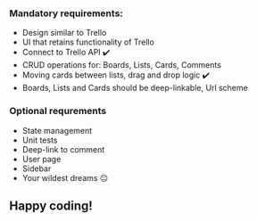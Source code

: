 ### Mandatory requirements: 
* Design similar to Trello
* UI that retains functionality of Trello
* Connect to Trello API :heavy_check_mark:
* CRUD operations for: Boards, Lists, Cards, Comments
* Moving cards between lists, drag and drop logic :heavy_check_mark:
* Boards, Lists and Cards should be deep-linkable, Url scheme

### Optional requrements
* State management
* Unit tests
* Deep-link to comment
* User page
* Sidebar
* Your wildest dreams :neutral_face:

## Happy coding!
